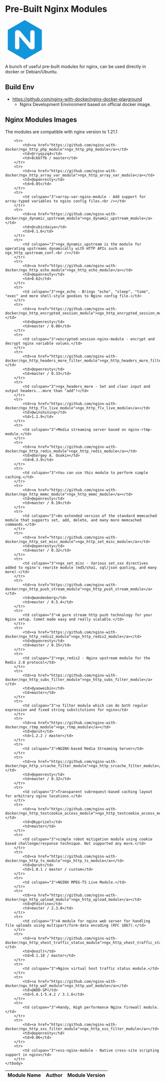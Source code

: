 # Pre-Built Nginx Modules

<svg viewBox="0 0 1024 1024" version="1.1" xmlns="http://www.w3.org/2000/svg" p-id="1872" width="128" height="128"><path d="M512 0L68.48 256v512L512 1024l443.52-256V256L512 0z m256 707.84c0 30.08-27.562667 55.04-65.237333 55.04-26.922667 0-57.642667-10.88-76.842667-34.56l-256-304.682667v284.16c0 30.762667-24.32 55.04-54.357333 55.04H312.32c-30.762667 0-55.04-25.6-55.04-55.04V316.16c0-30.08 26.88-55.04 64-55.04 27.562667 0 58.88 10.88 78.08 34.56l254.72 304.682667V316.16c0-30.762667 25.6-55.04 55.04-55.04h3.2c30.72 0 55.04 25.6 55.04 55.04v391.68H768z" fill="#1296db"></path></svg>

A bunch of useful pre-built modules for nginx, can be used directly in docker or Debian/Ubuntu.

## Build Env

- https://github.com/nginx-with-docker/nginx-docker-playground
  - Nginx Development Environment based on official docker image.

## Nginx Modules Images

The modules are compatible with nginx version to 1.21.1

<table>
    <thead>
        <tr>
            <th>Module Name</th>
            <th>Author</th>
            <th>Module Version</th>
        </tr>
    </thead>
    <tbody>

        <tr>
            <td><a href="https://github.com/nginx-with-docker/ngx_http_php_module">ngx_http_php_module</a></td>
            <td>@rryqszq4</td>
            <td>8cbb7fb / master</td>
        </tr>
        <tr>
            <td><a href="https://github.com/nginx-with-docker/ngx_http_array_var_module">ngx_http_array_var_module</a></td>
            <td>@openresty</td>
            <td>0.05</td>
        </tr>
        <tr>
            <td colspan="3">array-var-nginx-module - Add support for array-typed variables to nginx config files.<br /></td>
        </tr>
        <tr>
            <td><a href="https://github.com/nginx-with-docker/ngx_dynamic_upstream_module">ngx_dynamic_upstream_module</a></td>
            <td>@cubicdaiya</td>
            <td>0.1.6</td>
        </tr>
        <tr>
            <td colspan="3">ngx_dynamic_upstream is the module for operating upstreams dynamically with HTTP APIs such as ngx_http_upstream_conf.<br /></td>
        </tr>
        <tr>
            <td><a href="https://github.com/nginx-with-docker/ngx_http_echo_module">ngx_http_echo_module</a></td>
            <td>@openresty</td>
            <td>0.62</td>
        </tr>
        <tr>
            <td colspan="3">ngx_echo - Brings "echo", "sleep", "time", "exec" and more shell-style goodies to Nginx config file.</td>
        </tr>
        <tr>
            <td><a href="https://github.com/nginx-with-docker/ngx_http_encrypted_session_module">ngx_http_encrypted_session_module</a></td>
            <td>@openresty</td>
            <td>master / 0.08</td>
        </tr>
        <tr>
            <td colspan="3">encrypted-session-nginx-module - encrypt and decrypt nginx variable values.</td>
        </tr>
        <tr>
            <td><a href="https://github.com/nginx-with-docker/ngx_http_headers_more_filter_module">ngx_http_headers_more_filter_module</a></td>
            <td>@openresty</td>
            <td>master / 0.33</td>
        </tr>
        <tr>
            <td colspan="3">ngx_headers_more - Set and clear input and output headers...more than "add"!</td>
        </tr>
        <tr>
            <td><a href="https://github.com/nginx-with-docker/ngx_http_flv_live_module">ngx_http_flv_live_module</a></td>
            <td>@winshining</td>
            <td>1.2.9</td>
        </tr>
        <tr>
            <td colspan="3">Media streaming server based on nginx-rtmp-module.</td>
        </tr>
        <tr>
            <td><a href="https://github.com/nginx-with-docker/ngx_http_redis_module">ngx_http_redis_module</a></td>
            <td>@Sergey A. Osokin</td>
            <td>0.3.9</td>
        </tr>
        <tr>
            <td colspan="3">You can use this module to perform simple caching.</td>
        </tr>
        <tr>
            <td><a href="https://github.com/nginx-with-docker/ngx_http_memc_module">ngx_http_memc_module</a></td>
            <td>@openresty</td>
            <td>master / 0.19</td>
        </tr>
        <tr>
            <td colspan="3">An extended version of the standard memcached module that supports set, add, delete, and many more memcached commands.</td>
        </tr>
        <tr>
            <td><a href="https://github.com/nginx-with-docker/ngx_http_set_misc_module">ngx_http_set_misc_module</a></td>
            <td>@openresty</td>
            <td>master / 0.32</td>
        </tr>
        <tr>
            <td colspan="3">ngx_set_misc - Various set_xxx directives added to nginx's rewrite module (md5/sha1, sql/json quoting, and many more).</td>
        </tr>
        <tr>
            <td><a href="https://github.com/nginx-with-docker/ngx_http_push_stream_module">ngx_http_push_stream_module</a></td>
            <td>@wandenberg</td>
            <td>master / 0.5.4</td>
        </tr>
        <tr>
            <td colspan="3">A pure stream http push technology for your Nginx setup. Comet made easy and really scalable.</td>
        </tr>
        <tr>
            <td><a href="https://github.com/nginx-with-docker/ngx_http_redis2_module">ngx_http_redis2_module</a></td>
            <td>@openresty</td>
            <td>master / 0.15</td>
        </tr>
        <tr>
            <td colspan="3">ngx_redis2 - Nginx upstream module for the Redis 2.0 protocol</td>
        </tr>
        <tr>
            <td><a href="https://github.com/nginx-with-docker/ngx_http_subs_filter_module">ngx_http_subs_filter_module</a></td>
            <td>@yaoweibin</td>
            <td>master</td>
        </tr>
        <tr>
            <td colspan="3">a filter module which can do both regular expression and fixed string substitutions for nginx</td>
        </tr>
        <tr>
            <td><a href="https://github.com/nginx-with-docker/ngx_rtmp_module">ngx_rtmp_module</a></td>
            <td>@arut</td>
            <td>1.2.2 / master</td>
        </tr>
        <tr>
            <td colspan="3">NGINX-based Media Streaming Server</td>
        </tr>
        <tr>
            <td><a href="https://github.com/nginx-with-docker/ngx_http_srcache_filter_module">ngx_http_srcache_filter_module</a></td>
            <td>@openresty</td>
            <td>master / 0.32</td>
        </tr>
        <tr>
            <td colspan="3">Transparent subrequest-based caching layout for arbitrary nginx locations.</td>
        </tr>
        <tr>
            <td><a href="https://github.com/nginx-with-docker/ngx_http_testcookie_access_module">ngx_http_testcookie_access_module</a></td>
            <td>@kyprizel</td>
            <td>master</td>
        </tr>
        <tr>
            <td colspan="3">simple robot mitigation module using cookie based challenge/response technique. Not supported any more.</td>
        </tr>
        <tr>
            <td><a href="https://github.com/nginx-with-docker/ngx_http_ts_module">ngx_http_ts_module</a></td>
            <td>@arut</td>
            <td>1.0.1 / master / custom</td>
        </tr>
        <tr>
            <td colspan="3">NGINX MPEG-TS Live Module.</td>
        </tr>
        <tr>
            <td><a href="https://github.com/nginx-with-docker/ngx_http_upload_module">ngx_http_upload_module</a></td>
            <td>@fdintino</td>
            <td>master / 2.3.0</td>
        </tr>
        <tr>
            <td colspan="3">A module for nginx web server for handling file uploads using multipart/form-data encoding (RFC 1867).</td>
        </tr>
        <tr>
            <td><a href="https://github.com/nginx-with-docker/ngx_http_vhost_traffic_status_module">ngx_http_vhost_traffic_status_module</a></td>
            <td>@vozlt</td>
            <td>0.1.18 / master</td>
        </tr>
        <tr>
            <td colspan="3">Nginx virtual host traffic status module.</td>
        </tr>
        <tr>
            <td><a href="https://github.com/nginx-with-docker/ngx_http_waf_module">ngx_http_waf_module</a></td>
            <td>@ADD-SP</td>
            <td>5.4.1-5.4.2 / 3.1.6</td>
        </tr>
        <tr>
            <td colspan="3">Handy, High performance Nginx firewall module.</td>
        </tr>
        <tr>
            <td><a href="https://github.com/nginx-with-docker/ngx_http_xss_filter_module">ngx_http_xss_filter_module</a></td>
            <td>@openresty</td>
            <td>0.06</td>
        </tr>
        <tr>
            <td colspan="3">xss-nginx-module - Native cross-site scripting support in nginx</td>
        </tr>
    </tbody>
</table>
